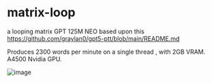 # matrix-loop
a looping matrix GPT 125M NEO
based upon this 
https://github.com/graylan0/gpt5-ptt/blob/main/README.md

Produces 2300 words per minute on a single thread , with 2GB VRAM. A4500 Nvidia GPU.

![image](https://user-images.githubusercontent.com/34530588/230690484-dae904d3-20d7-4494-9d99-c5c7e379150d.png)
